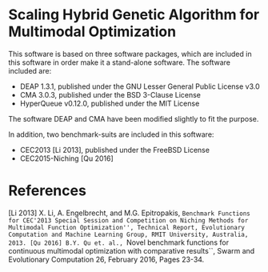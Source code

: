 # Scaling Hybrid Genetic Algorithm for Multimodal Optimization

This software is based on three software packages, which are included in this software in order make it a stand-alone software. The software included are:
 * DEAP 1.3.1, published under the GNU Lesser General Public License v3.0
 * CMA 3.0.3, published under the BSD 3-Clause License
 * HyperQueue v0.12.0, published under the MIT License

The software DEAP and CMA have been modified slightly to fit the purpose. 

In addition, two benchmark-suits are included in this software:
 * CEC2013 [Li 2013], published under the FreeBSD License
 * CEC2015-Niching [Qu 2016]

# References
[Li 2013] X. Li, A. Engelbrecht, and M.G. Epitropakis, ``Benchmark Functions for CEC'2013 Special Session and Competition on Niching Methods for Multimodal Function Optimization'', Technical Report, Evolutionary Computation and Machine Learning Group, RMIT University, Australia, 2013.
[Qu 2016] B.Y. Qu et. al., ``Novel benchmark functions for continuous multimodal optimization with comparative results``, Swarm and Evolutionary Computation 26, February 2016, Pages 23-34.
